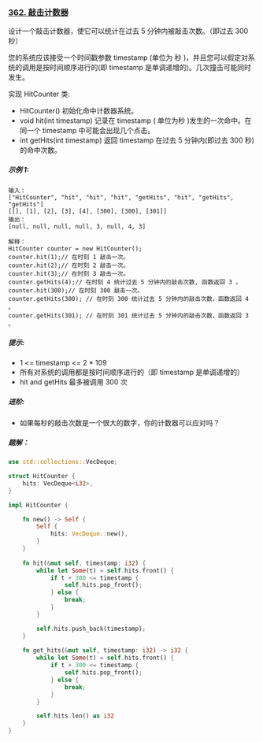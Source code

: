 ### [362. 敲击计数器](https://leetcode.cn/problems/design-hit-counter/)
设计一个敲击计数器，使它可以统计在过去 5 分钟内被敲击次数。（即过去 300 秒）

您的系统应该接受一个时间戳参数 timestamp (单位为 秒 )，并且您可以假定对系统的调用是按时间顺序进行的(即 timestamp 是单调递增的)。几次撞击可能同时发生。

实现 HitCounter 类:

- HitCounter() 初始化命中计数器系统。
- void hit(int timestamp) 记录在 timestamp ( 单位为秒 )发生的一次命中。在同一个 timestamp 中可能会出现几个点击。
- int getHits(int timestamp) 返回 timestamp 在过去 5 分钟内(即过去 300 秒)的命中次数。


##### 示例 1:
```
输入：
["HitCounter", "hit", "hit", "hit", "getHits", "hit", "getHits", "getHits"]
[[], [1], [2], [3], [4], [300], [300], [301]]
输出：
[null, null, null, null, 3, null, 4, 3]

解释：
HitCounter counter = new HitCounter();
counter.hit(1);// 在时刻 1 敲击一次。
counter.hit(2);// 在时刻 2 敲击一次。
counter.hit(3);// 在时刻 3 敲击一次。
counter.getHits(4);// 在时刻 4 统计过去 5 分钟内的敲击次数, 函数返回 3 。
counter.hit(300);// 在时刻 300 敲击一次。
counter.getHits(300); // 在时刻 300 统计过去 5 分钟内的敲击次数，函数返回 4 。
counter.getHits(301); // 在时刻 301 统计过去 5 分钟内的敲击次数，函数返回 3 。
```

##### 提示:
- 1 <= timestamp <= 2 * 109
- 所有对系统的调用都是按时间顺序进行的（即 timestamp 是单调递增的）
- hit and getHits 最多被调用 300 次


##### 进阶: 
- 如果每秒的敲击次数是一个很大的数字，你的计数器可以应对吗？

##### 题解：
```rust
use std::collections::VecDeque;

struct HitCounter {
    hits: VecDeque<i32>,
}

impl HitCounter {

    fn new() -> Self {
        Self {
            hits: VecDeque::new(),
        }
    }
    
    fn hit(&mut self, timestamp: i32) {
        while let Some(t) = self.hits.front() {
            if t + 300 <= timestamp {
                self.hits.pop_front();
            } else {
                break;
            }
        }

        self.hits.push_back(timestamp);
    }
    
    fn get_hits(&mut self, timestamp: i32) -> i32 {
        while let Some(t) = self.hits.front() {
            if t + 300 <= timestamp {
                self.hits.pop_front();
            } else {
                break;
            }
        }

        self.hits.len() as i32
    }
}

```
